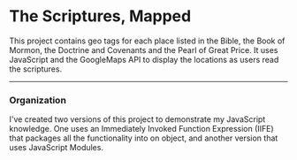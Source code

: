 # The Scriptures, Mapped

This project contains geo tags for each place listed in the Bible, the Book of Mormon, the Doctrine and Covenants and the Pearl of Great Price.  It uses JavaScript and the GoogleMaps API to display the locations as users read the scriptures.

---
### Organization

I've created two versions of this project to demonstrate my JavaScript knowledge. One uses an Immediately Invoked Function Expression (IIFE) that packages all the functionality into on object, and another version that uses JavaScript Modules.  